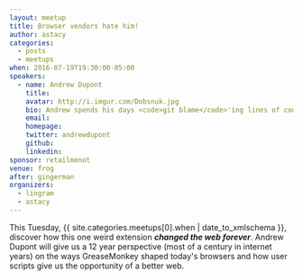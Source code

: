 ```yaml
---
layout: meetup
title: Browser vendors hate him!
author: astacy
categories:
  - posts
  - meetups
when: 2016-07-19T19:30:00-05:00
speakers:
  - name: Andrew Dupont
    title:
    avatar: http://i.imgur.com/Dobsnuk.jpg
    bio: Andrew spends his days <code>git blame</code>'ing lines of code written by <a href="https://twitter.com/aaronforsander">@aaronforsander</a> and <a href="https://twitter.com/slexaxton">@SlexAxton</a>.
    email:
    homepage:
    twitter: andrewdupont
    github:
    linkedin:
sponsor: retailmenot
venue: frog
after: gingerman
organizers:
  - lingram
  - astacy
---
```


This Tuesday, <x-date>{{ site.categories.meetups[0].when | date_to_xmlschema }}</x-date>, discover how this one weird extension **_changed the web forever_**. Andrew Dupont will give us a 12 year perspective (most of a century in internet years) on the ways GreaseMonkey shaped today's browsers and how user scripts give us the opportunity of a better web.
